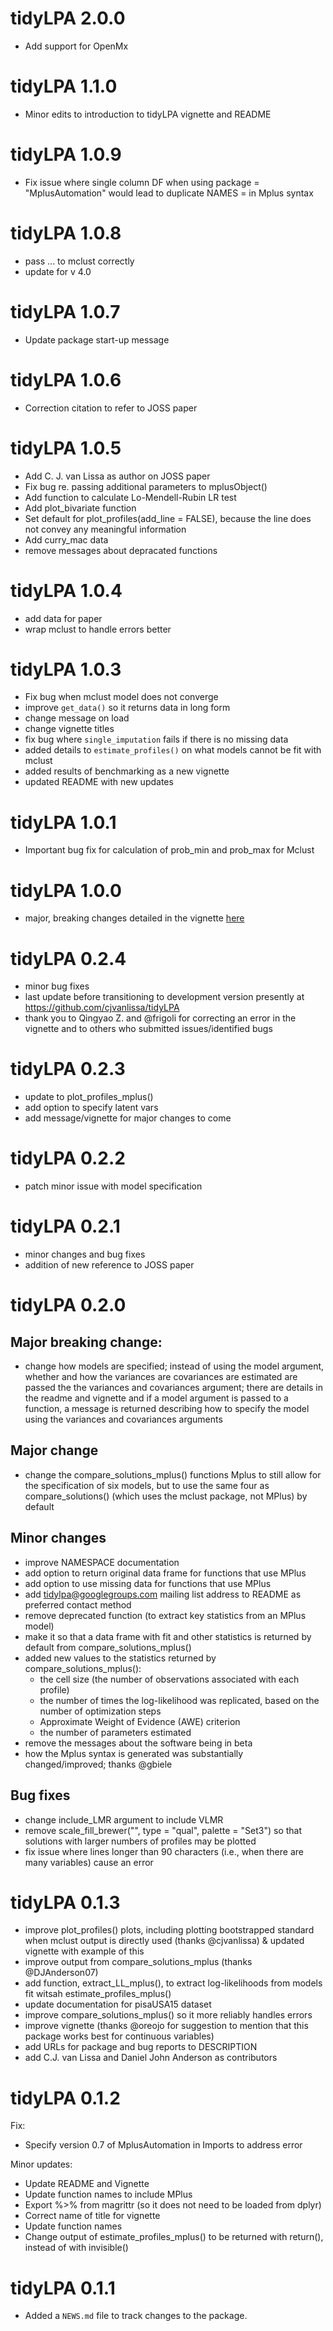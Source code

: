 # tidyLPA 2.0.0

* Add support for OpenMx

# tidyLPA 1.1.0

* Minor edits to introduction to tidyLPA vignette and README

# tidyLPA 1.0.9

* Fix issue where single column DF when using package = "MplusAutomation" would
  lead to duplicate NAMES = in Mplus syntax

# tidyLPA 1.0.8
* pass ... to mclust correctly
* update for v 4.0

# tidyLPA 1.0.7
* Update package start-up message

# tidyLPA 1.0.6
* Correction citation to refer to JOSS paper

# tidyLPA 1.0.5
* Add C. J. van Lissa as author on JOSS paper
* Fix bug re. passing additional parameters to mplusObject()
* Add function to calculate Lo-Mendell-Rubin LR test
* Add plot_bivariate function
* Set default for plot_profiles(add_line = FALSE), because the line does not 
  convey any meaningful information
* Add curry_mac data
* remove messages about depracated functions

# tidyLPA 1.0.4
* add data for paper
* wrap mclust to handle errors better

# tidyLPA 1.0.3

* Fix bug when mclust model does not converge
* improve `get_data()` so it returns data in long form
* change message on load
* change vignette titles
* fix bug where `single_imputation` fails if there is no missing data
* added details to `estimate_profiles()` on what models cannot be fit with mclust
* added results of benchmarking as a new vignette
* updated README with new updates

# tidyLPA 1.0.1

* Important bug fix for calculation of prob_min and prob_max for Mclust

# tidyLPA 1.0.0

* major, breaking changes detailed in the vignette [here](https://data-edu.github.io/tidyLPA/articles/introduction-to-major-changes.html)

# tidyLPA 0.2.4

* minor bug fixes
* last update before transitioning to development version presently at https://github.com/cjvanlissa/tidyLPA
* thank you to Qingyao Z. and @frigoli for correcting an error in the vignette and to others who submitted issues/identified bugs

# tidyLPA 0.2.3

* update to plot_profiles_mplus()
* add option to specify latent vars
* add message/vignette for major changes to come

# tidyLPA 0.2.2

* patch minor issue with model specification

# tidyLPA 0.2.1

* minor changes and bug fixes 
* addition of new reference to JOSS paper

# tidyLPA 0.2.0

## Major breaking change:

* change how models are specified; instead of using the model argument, whether and how the variances are covariances are estimated are passed the the variances and covariances argument; there are details in the readme and vignette and if a model argument is passed to a function, a message is returned describing how to specify the model using the variances and covariances arguments

## Major change

* change the compare_solutions_mplus() functions Mplus to still allow for the specification of six models, but to use the same four as compare_solutions() (which uses the mclust package, not MPlus) by default

## Minor changes

* improve NAMESPACE documentation
* add option to return original data frame for functions that use MPlus
* add option to use missing data for functions that use MPlus
* add tidylpa@googlegroups.com mailing list address to README as preferred contact method 
* remove deprecated function (to extract key statistics from an MPlus model)
* make it so that a data frame with fit and other statistics is returned by default from compare_solutions_mplus()
* added new values to the statistics returned by compare_solutions_mplus():
    - the cell size (the number of observations associated with each profile)
    - the number of times the log-likelihood was replicated, based on the number of optimization steps
    - Approximate Weight of Evidence (AWE) criterion
    - the number of parameters estimated
* remove the messages about the software being in beta
* how the Mplus syntax is generated was substantially changed/improved; thanks @gbiele

## Bug fixes

* change include_LMR argument to include VLMR
* remove scale_fill_brewer("", type = "qual", palette = "Set3") so that solutions with larger numbers of profiles may be plotted
* fix issue where lines longer than 90 characters (i.e., when there are many variables) cause an error

# tidyLPA 0.1.3

* improve plot_profiles() plots, including plotting bootstrapped standard when mclust output is directly used (thanks @cjvanlissa) & updated vignette with example of this
* improve output from compare_solutions_mplus (thanks @DJAnderson07)
* add function, extract_LL_mplus(), to extract log-likelihoods from models fit witsah estimate_profiles_mplus()
* update documentation for pisaUSA15 dataset
* improve compare_solutions_mplus() so it more reliably handles errors
* improve vignette (thanks @oreojo for suggestion to mention that this package works best for continuous variables)
* add URLs for package and bug reports to DESCRIPTION
* add C.J. van Lissa and Daniel John Anderson as contributors

# tidyLPA 0.1.2

Fix: 

* Specify version 0.7 of MplusAutomation in Imports to address error

Minor updates: 

* Update README and Vignette
* Update function names to include MPlus
* Export %>% from magrittr (so it does not need to be loaded from dplyr)
* Correct name of title for vignette
* Update function names
* Change output of estimate_profiles_mplus() to be returned with return(), instead of with invisible()

# tidyLPA 0.1.1

* Added a `NEWS.md` file to track changes to the package.
